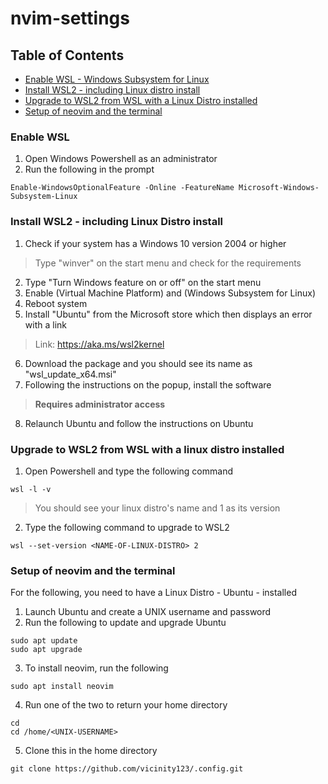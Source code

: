 # nvim-settings

## Table of Contents
* [Enable WSL - Windows Subsystem for Linux](#enable_wsl)
* [Install WSL2 - including Linux distro install](#install_wsl2)
* [Upgrade to WSL2 from WSL with a Linux Distro installed](#upgrade_wsl1_to_wsl2)
* [Setup of neovim and the terminal](#nvim_terminal_setup)



### Enable WSL <a name="enable_wsl"></a>
1. Open Windows Powershell as an administrator
2. Run the following in the prompt
```
Enable-WindowsOptionalFeature -Online -FeatureName Microsoft-Windows-Subsystem-Linux
``` 

### Install WSL2 - including Linux Distro install <a name="install_wsl2"></a>
1. Check if your system has a Windows 10 version 2004 or higher
> Type "winver" on the start menu and check for the requirements
2. Type "Turn Windows feature on or off" on the start menu
3. Enable (Virtual Machine Platform) and (Windows Subsystem for Linux)
4. Reboot system
5. Install "Ubuntu" from the Microsoft store which then displays an error with a link
> Link: https://aka.ms/wsl2kernel
6. Download the package and you should see its name as "wsl_update_x64.msi"
7. Following the instructions on the popup, install the software
> **Requires administrator access**
8. Relaunch Ubuntu and follow the instructions on Ubuntu

### Upgrade to WSL2 from WSL with a linux distro installed <a name="upgrade_wsl1_to_wsl2"></a>
1. Open Powershell and type the following command
```
wsl -l -v
```
> You should see your linux distro's name and 1 as its version
2. Type the following command to upgrade to WSL2
```
wsl --set-version <NAME-OF-LINUX-DISTRO> 2 
```

### Setup of neovim and the terminal <a name="nvim_terminal_setup"></a>
For the following, you need to have a Linux Distro - Ubuntu - installed

1. Launch Ubuntu and create a UNIX username and password
2. Run the following to update and upgrade Ubuntu
```
sudo apt update
sudo apt upgrade
```
3. To install neovim, run the following
```
sudo apt install neovim
```
4. Run one of the two to return your home directory
```
cd
cd /home/<UNIX-USERNAME>
```
5. Clone this in the home directory
```
git clone https://github.com/vicinity123/.config.git
```
